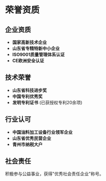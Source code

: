 # 荣誉资质

## 企业资质

- **国家高新技术企业**
- **山东省专精特新中小企业**
- **ISO9001质量管理体系认证**
- **CE欧洲安全认证**

## 技术荣誉

- **山东省科技进步奖**
- **中国专利优秀奖**
- **发明专利证书** (已获授权专利20余项)

## 行业认可

- **中国油料加工设备行业领军企业**
- **山东省优秀民营企业**
- **青州市纳税大户**

## 社会责任

积极参与公益事业，获得"优秀社会责任企业"称号。